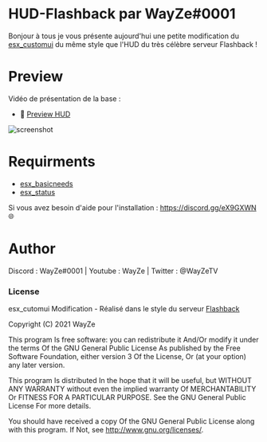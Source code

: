 # HUD-Flashback par WayZe#0001

Bonjour à tous je vous présente aujourd'hui une petite modification du [esx_customui](https://github.com/ItsikNox/FiveM-Arkadia_/tree/master/resources/%5Bhud%5D/esx_customui) du même style que l'HUD du très célèbre serveur Flashback !

# Preview

Vidéo de présentation de la base :
 - 🎥 [Preview HUD](https://streamable.com/477a6f)
 
 ![screenshot](https://media.discordapp.net/attachments/723268302255816724/862103945080995860/FlashbackHUD.PNG)
 
# Requirments

- [esx_basicneeds](https://discord.com/channels/723245101282885742/723274007889182752/838806258282004481) 
- [esx_status](https://discord.com/channels/723245101282885742/723274007889182752/838806286275313685) 


Si vous avez besoin d'aide pour l'installation : https://discord.gg/eX9GXWN 🌐

# Author 
Discord : WayZe#0001 | Youtube : WayZe | Twitter : @WayZeTV

### License
esx_cutomui Modification - Réalisé dans le style du serveur [Flashback](https://discord.gg/flashback)

Copyright (C) 2021 WayZe

This program Is free software: you can redistribute it And/Or modify it under the terms Of the GNU General Public License As published by the Free Software Foundation, either version 3 Of the License, Or (at your option) any later version.

This program Is distributed In the hope that it will be useful, but WITHOUT ANY WARRANTY without even the implied warranty Of MERCHANTABILITY Or FITNESS FOR A PARTICULAR PURPOSE. See the GNU General Public License For more details.

You should have received a copy Of the GNU General Public License along with this program. If Not, see http://www.gnu.org/licenses/.
